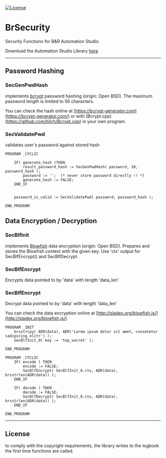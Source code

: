[![License](https://img.shields.io/badge/License-BSD%204--Clause-blue.svg)](https://opensource.org/licenses/BSD-4-Clause) 

# BrSecurity
Security Functions for B&amp;R Automation Studio.

Download the Automation Studio Library [here](https://github.com/hilch/BrSecurity/releases)

---
## Password Hashing

### SecGenPwdHash
implements [bcrypt](https://en.wikipedia.org/wiki/Bcrypt) password hashing (origin: Open BSD).
The maximum password length is limited to 56 characters. 

You can check the hash online at [https://bcrypt-generator.com](https://bcrypt-generator.com/) or with [Bcrypt.cpp)(https://github.com/hilch/Bcrypt.cpp) in your own program.

### SecValidatePwd
validates user's password against stored hash
```
PROGRAM _CYCLIC

	IF( generate_hash )THEN	
		result_password_hash := SecGenPwdHash( password, 10, password_hash );
		password := '';  (* never store password directly !! *)
		generate_hash := FALSE;
	END_IF


	password_is_valid := SecValidatePwd( password, password_hash );
  
END_PROGRAM
```

## Data Encryption / Decryption

### SecBlfInit
implements [Blowfish]() data encryption (origin: Open BSD).
Prepares and stores the Blowfish context with the given key.
Use 'ctx' output for SecBlfEncrypt() and SecBlfDecrypt.

### SecBlfEncrypt
Encrypts data pointed to by 'data' with length 'data_len'

### SecBlfEncrypt
Decrypt data pointed to by 'data' with length 'data_len'

You can check the data encryption online at [http://sladex.org/blowfish.js/](http://sladex.org/blowfish.js/)

```
PROGRAM _INIT
	brsstrcpy( ADR(data), ADR('Lorem ipsum dolor sit amet, consetetur sadipscing elitr') );
	SecBlfInit_0( key := 'top_secret' );	
	
END_PROGRAM

PROGRAM _CYCLIC
	IF( encode ) THEN
		encode := FALSE;		
		SecBlfEncrypt( SecBlfInit_0.ctx, ADR(data), brsstrlen(ADR(data)) );
	END_IF
	
	IF( decode ) THEN
		decode := FALSE;
		SecBlfDecrypt( SecBlfInit_0.ctx, ADR(data), brsstrlen(ADR(data)) );		
	END_IF
	 
END_PROGRAM
```

---

## License
to comply with the copyright requirements, the library writes to the logbook the first time functions are called.


